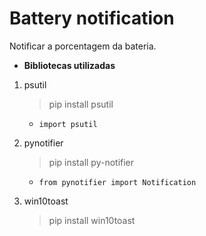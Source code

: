 # Battery notification

Notificar a porcentagem da bateria.

* **Bibliotecas utilizadas**

1. psutil
    > pip install psutil
    * `import psutil`

2. pynotifier
    > pip install py-notifier
    * `from pynotifier import Notification`
    
3. win10toast
    > pip install win10toast